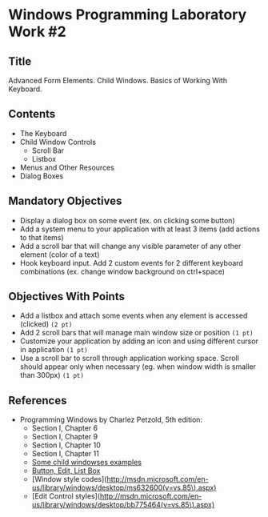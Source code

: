 # Windows Programming Laboratory Work #2

## Title
Advanced Form Elements. Child Windows. Basics of Working With Keyboard.

## Contents
* The Keyboard
* Child Window Controls
  * Scroll Bar
  * Listbox
* Menus and Other Resources
* Dialog Boxes

## Mandatory Objectives
 * Display a dialog box on some event (ex. on clicking some button)
 * Add a system menu to your application with at least 3 items (add actions to that items)
 * Add a scroll bar that will change any visible parameter of any other element (color of a text)
 * Hook keyboard input. Add 2 custom events for 2 different keyboard combinations (ex. change window background on ctrl+space) 
 
## Objectives With Points
 * Add a listbox and attach some events when any element is accessed (clicked) `(2 pt)`
 * Add 2 scroll bars that will manage main window size or position `(1 pt)`
 * Customize your application by adding an icon and using different cursor in application `(1 pt)`
 * Use a scroll bar to scroll through application working space. Scroll should appear only when necessary (eg. when window width is smaller than 300px) `(1 pt)`

## References
* Programming Windows by Charlez Petzold, 5th edition:
  * Section I, Chapter 6
  * Section I, Chapter 9
  * Section I, Chapter 10
  * Section I, Chapter 11
  * [Some child windowses examples](http://stackoverflow.com/a/4474663)
  * [Button, Edit, List Box](http://www.winprog.org/tutorial/controls.html)
  * [Window style codes](http://msdn.microsoft.com/en-us/library/windows/desktop/ms632600(v=vs.85\).aspx)
  * [Edit Control styles](http://msdn.microsoft.com/en-us/library/windows/desktop/bb775464(v=vs.85\).aspx)
